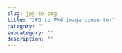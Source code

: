 ```yaml
---
slug: jpg-to-png
title: "JPG to PNG image converter"
category: ""
subcategory: ""
description: ""
---
```



